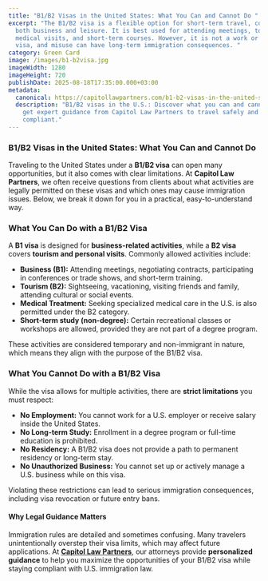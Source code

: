 ```yaml
---
title: "B1/B2 Visas in the United States: What You Can and Cannot Do "
excerpt: "The B1/B2 visa is a flexible option for short-term travel, covering
  both business and leisure. It is best used for attending meetings, tourism,
  medical visits, and short-term courses. However, it is not a work or study
  visa, and misuse can have long-term immigration consequences. "
category: Green Card
image: /images/b1-b2visa.jpg
imageWidth: 1280
imageHeight: 720
publishDate: 2025-08-18T17:35:00.000+03:00
metadata:
  canonical: https://capitollawpartners.com/b1-b2-visas-in-the-united-states
  description: "B1/B2 visas in the U.S.: Discover what you can and cannot do, and
    get expert guidance from Capitol Law Partners to travel safely and stay
    compliant."
---
```

### **B1/B2 Visas in the United States: What You Can and Cannot Do** 

Traveling to the United States under a **B1/B2 visa** can open many opportunities, but it also comes with clear limitations. At **Capitol Law Partners**, we often receive questions from clients about what activities are legally permitted on these visas and which ones may cause immigration issues. Below, we break it down for you in a practical, easy-to-understand way. 

### **What You Can Do with a B1/B2 Visa** 

A **B1 visa** is designed for **business-related activities**, while a **B2 visa** covers **tourism and personal visits**. Commonly allowed activities include: 

* **Business (B1):** Attending meetings, negotiating contracts, participating in conferences or trade shows, and short-term training. 
* **Tourism (B2):** Sightseeing, vacationing, visiting friends and family, attending cultural or social events. 
* **Medical Treatment:** Seeking specialized medical care in the U.S. is also permitted under the B2 category. 
* **Short-term study (non-degree):** Certain recreational classes or workshops are allowed, provided they are not part of a degree program. 

These activities are considered temporary and non-immigrant in nature, which means they align with the purpose of the B1/B2 visa. 

### **What You Cannot Do with a B1/B2 Visa** 

While the visa allows for multiple activities, there are **strict limitations** you must respect: 

* **No Employment:** You cannot work for a U.S. employer or receive salary inside the United States. 
* **No Long-term Study:** Enrollment in a degree program or full-time education is prohibited. 
* **No Residency:** A B1/B2 visa does not provide a path to permanent residency or long-term stay. 
* **No Unauthorized Business:** You cannot set up or actively manage a U.S. business while on this visa. 

Violating these restrictions can lead to serious immigration consequences, including visa revocation or future entry bans. 

#### **Why Legal Guidance Matters** 

Immigration rules are detailed and sometimes confusing. Many travelers unintentionally overstep their visa limits, which may affect future applications. At **[Capitol Law Partners](https://capitollawpartners.com/)**, our attorneys provide **personalized guidance** to help you maximize the opportunities of your B1/B2 visa while staying compliant with U.S. immigration law.
